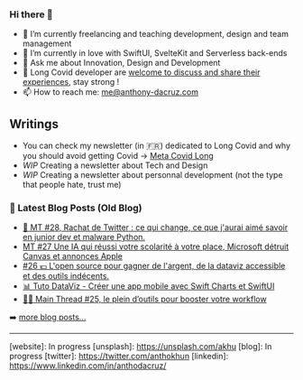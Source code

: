 ### Hi there 👋

<!--
**Akhu/Akhu** is a ✨ _special_ ✨ repository because its `README.md` (this file) appears on your GitHub profile.
-->
- 🔭 I’m currently freelancing and teaching development, design and team management
- 🌱 I’m currently in love with SwiftUI, SvelteKit and Serverless back-ends
- 💬 Ask me about Innovation, Design and Development
- 🦠 Long Covid developer are [welcome to discuss and share their experiences](https://covid-long-soutien.fr), stay strong ! 
- 📫 How to reach me: me@anthony-dacruz.com

## Writings 
- You can check my newsletter (in 🇫🇷) dedicated to Long Covid and why you should avoid getting Covid -> [Meta Covid Long](https://metacovidlong.substack.com/)
- *WIP* Creating a newsletter about Tech and Design
- *WIP* Creating a newsletter about personnal development (not the type that people hate, trust me)

### 📕 Latest Blog Posts (Old Blog)

<!-- BLOG-POST-LIST:START -->
- [🎃 MT #28, Rachat de Twitter : ce qui change, ce que j&#39;aurai aimé savoir en junior dev et malware Python.](https://blog.async-agency.com/mt-28-rachat-de-twitter-ce-qui-change-ce-que-jaurai-aime-savoir-en-junior-dev-et-malware-python/)
- [MT #27 Une IA qui réussi votre scolarité à votre place, Microsoft détruit Canvas et annonces Apple](https://blog.async-agency.com/une-ia-qui-reussi-votre-scolarite-a-votre-place-microsoft-detruit-canvas-et-annonces-apple/)
- [#26 💶 L&#39;open source pour gagner de l&#39;argent, de la dataviz accessible et des outils indécents.](https://blog.async-agency.com/26-lopen-source-pour-gagner-de-largent-de-la-dataviz-accessible-et-des-outils-indecents/)
- [📊 Tuto DataViz - Créer une app mobile avec Swift Charts et SwiftUI](https://blog.async-agency.com/tuto-dataviz-creer-une-app-mobile-avec-swift-charts-et-swiftui/)
- [👩‍💻 Main Thread #25, le plein d’outils pour booster votre workflow](https://blog.async-agency.com/main-thread-25-le-plein-doutils-pour-booster-votre-workflow/)
<!-- BLOG-POST-LIST:END -->

➡️ [more blog posts...](https://blog.async-agency.com)

---


[website]: In progress
[unsplash]: https://unsplash.com/akhu
[blog]: In progress
[twitter]: https://twitter.com/anthokhun
[linkedin]: https://www.linkedin.com/in/anthodacruz/
